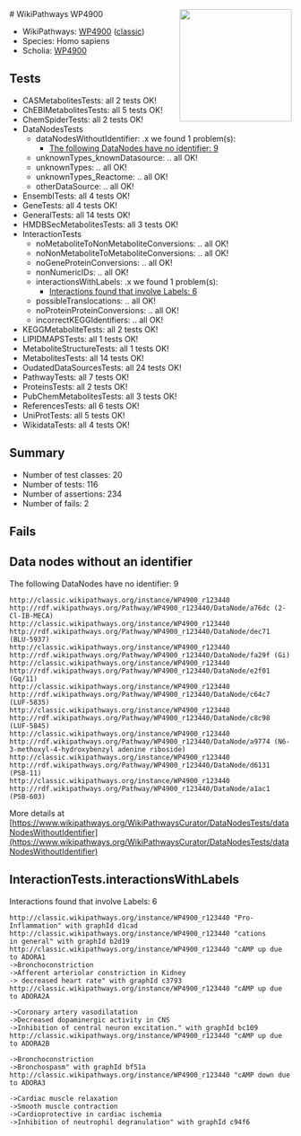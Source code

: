 <img style="float: right; width: 200px" src="https://upload.wikimedia.org/wikipedia/commons/thumb/8/83/Wplogo_with_text_500.png/640px-Wplogo_with_text_500.png" />
# WikiPathways WP4900

* WikiPathways: [WP4900](https://wikipathways.org/pathways/WP4900) ([classic](https://classic.wikipathways.org/instance/WP4900))
* Species: Homo sapiens
* Scholia: [WP4900](https://scholia.toolforge.org/wikipathways/WP4900)
## Tests
* CASMetabolitesTests: all 2 tests OK!
* ChEBIMetabolitesTests: all 5 tests OK!
* ChemSpiderTests: all 2 tests OK!
* DataNodesTests
    * dataNodesWithoutIdentifier: .x we found 1 problem(s):
        * [The following DataNodes have no identifier: 9](#d2d32fa8)
    * unknownTypes_knownDatasource: .. all OK!
    * unknownTypes: .. all OK!
    * unknownTypes_Reactome: .. all OK!
    * otherDataSource: .. all OK!
* EnsemblTests: all 4 tests OK!
* GeneTests: all 4 tests OK!
* GeneralTests: all 14 tests OK!
* HMDBSecMetabolitesTests: all 3 tests OK!
* InteractionTests
    * noMetaboliteToNonMetaboliteConversions: .. all OK!
    * noNonMetaboliteToMetaboliteConversions: .. all OK!
    * noGeneProteinConversions: .. all OK!
    * nonNumericIDs: .. all OK!
    * interactionsWithLabels: .x we found 1 problem(s):
        * [Interactions found that involve Labels: 6](#630d267d)
    * possibleTranslocations: .. all OK!
    * noProteinProteinConversions: .. all OK!
    * incorrectKEGGIdentifiers: .. all OK!
* KEGGMetaboliteTests: all 2 tests OK!
* LIPIDMAPSTests: all 1 tests OK!
* MetaboliteStructureTests: all 1 tests OK!
* MetabolitesTests: all 14 tests OK!
* OudatedDataSourcesTests: all 24 tests OK!
* PathwayTests: all 7 tests OK!
* ProteinsTests: all 2 tests OK!
* PubChemMetabolitesTests: all 3 tests OK!
* ReferencesTests: all 6 tests OK!
* UniProtTests: all 5 tests OK!
* WikidataTests: all 4 tests OK!


## Summary

* Number of test classes: 20
* Number of tests: 116
* Number of assertions: 234
* Number of fails: 2

## Fails

<a name="d2d32fa8" />

## Data nodes without an identifier

The following DataNodes have no identifier: 9
```
http://classic.wikipathways.org/instance/WP4900_r123440 http://rdf.wikipathways.org/Pathway/WP4900_r123440/DataNode/a76dc (2-Cl-IB-MECA)
http://classic.wikipathways.org/instance/WP4900_r123440 http://rdf.wikipathways.org/Pathway/WP4900_r123440/DataNode/dec71 (BLU-5937)
http://classic.wikipathways.org/instance/WP4900_r123440 http://rdf.wikipathways.org/Pathway/WP4900_r123440/DataNode/fa29f (Gi)
http://classic.wikipathways.org/instance/WP4900_r123440 http://rdf.wikipathways.org/Pathway/WP4900_r123440/DataNode/e2f01 (Gq/11)
http://classic.wikipathways.org/instance/WP4900_r123440 http://rdf.wikipathways.org/Pathway/WP4900_r123440/DataNode/c64c7 (LUF-5835)
http://classic.wikipathways.org/instance/WP4900_r123440 http://rdf.wikipathways.org/Pathway/WP4900_r123440/DataNode/c8c98 (LUF-5845)
http://classic.wikipathways.org/instance/WP4900_r123440 http://rdf.wikipathways.org/Pathway/WP4900_r123440/DataNode/a9774 (N6-3-methoxyl-4-hydroxybenzyl adenine riboside)
http://classic.wikipathways.org/instance/WP4900_r123440 http://rdf.wikipathways.org/Pathway/WP4900_r123440/DataNode/d6131 (PSB-11)
http://classic.wikipathways.org/instance/WP4900_r123440 http://rdf.wikipathways.org/Pathway/WP4900_r123440/DataNode/a1ac1 (PSB-603)
```

More details at [https://www.wikipathways.org/WikiPathwaysCurator/DataNodesTests/dataNodesWithoutIdentifier](https://www.wikipathways.org/WikiPathwaysCurator/DataNodesTests/dataNodesWithoutIdentifier)

<a name="630d267d" />

## InteractionTests.interactionsWithLabels

Interactions found that involve Labels: 6
```
http://classic.wikipathways.org/instance/WP4900_r123440 "Pro-Inflammation" with graphId d1cad
http://classic.wikipathways.org/instance/WP4900_r123440 "cations 
in general" with graphId b2d19
http://classic.wikipathways.org/instance/WP4900_r123440 "cAMP up due to ADORA1
->Bronchoconstriction
->Afferent arteriolar constriction in Kidney
-> decreased heart rate" with graphId c3793
http://classic.wikipathways.org/instance/WP4900_r123440 "cAMP up due to ADORA2A

->Coronary artery vasodilatation
->Decreased dopaminergic activity in CNS
->Inhibition of central neuron excitation." with graphId bc109
http://classic.wikipathways.org/instance/WP4900_r123440 "cAMP up due to ADORA2B 

->Bronchoconstriction
->Bronchospasm" with graphId bf51a
http://classic.wikipathways.org/instance/WP4900_r123440 "cAMP down due to ADORA3

->Cardiac muscle relaxation
->Smooth muscle contraction
->Cardioprotective in cardiac ischemia
->Inhibition of neutrophil degranulation" with graphId c94f6
```

